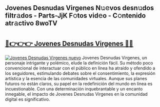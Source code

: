 ## Jovenes Desnudas Virgenes N𝚞𝚎vos desn𝚞dos filtr𝚊dos - Parts-JjK F𝚘tos vid𝚎o - C𝚘ntenido atr𝚊ctivo 8woTV

# <h2><a href="http://mba1ndl.tromn.icu/?c=Jovenes+Desnudas+Virgenes">🔗👉👉👉 Jovenes Desnudas Virgenes 🔗🔗</a></h2>

[![Jovenes Desnudas Virgenes nuevo](https://i.imgur.com/pEAQMta.gif)](http://mba1ndl.tromn.icu/?c=Jovenes+Desnudas+Virgenes)
Jovenes Desnudas Virgenes, un personaje intrigante y polémico, elude la definición fácil. Su método poco convencional de interactuar con el público en línea ha atraído y ofendido a los seguidores, estimulando debates sobre el consentimiento, la expresión artística y la esencia de las comunidades virtuales. Aunque sus planes futuros no están claros, su papel en la redefinición del mundo en línea es incuestionable. Con una determinación inquebrantable y un encanto innegable, el impacto de Jovenes Desnudas Virgenes en la comunidad digital es significativo.
